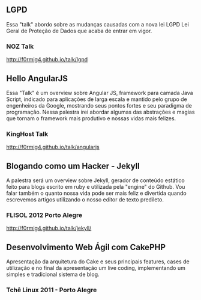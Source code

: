 ## LGPD
Essa "talk" abordo sobre as mudanças causadas com a nova lei LGPD Lei Geral de Proteção de Dados que acaba de entrar em vigor.
### NOZ Talk
http://f0rmig4.github.io/talk/lgpd

## Hello AngularJS
Essa "Talk" é um overview sobre Angular JS, framework para camada Java Script, indicado para aplicações de larga escala e mantido pelo grupo de engenheiros da Google, mostrando seus pontos fortes e seu paradigma de programação. Nessa palestra irei abordar algumas das abstrações e magias que tornam o framework mais produtivo e nossas vidas mais felizes.
### KingHost Talk
http://f0rmig4.github.io/talk/angularjs

## Blogando como um Hacker - Jekyll
A palestra será um overview sobre Jekyll, gerador de conteúdo estático feito para blogs escrito em ruby e utilizada pela "engine" do Github. Vou falar também o quanto nossa vida pode ser mais feliz e divertida quando escrevemos artigos utilizando o nosso editor de texto predileto.
### FLISOL 2012 Porto Alegre
http://f0rmig4.github.io/talk/jekyll/

## Desenvolvimento Web Ágil com CakePHP
Apresentação da arquitetura do Cake e seus principais features, cases de utilização e no final da apresentação um live coding, implementando um simples e tradicional sistema de blog.
### Tchê Linux 2011 - Porto Alegre